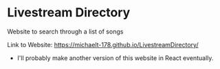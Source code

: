 # Livestream Directory
Website to search through a list of songs

Link to Website: https://michaelt-178.github.io/LivestreamDirectory/

* I'll probably make another version of this website in React eventually.
